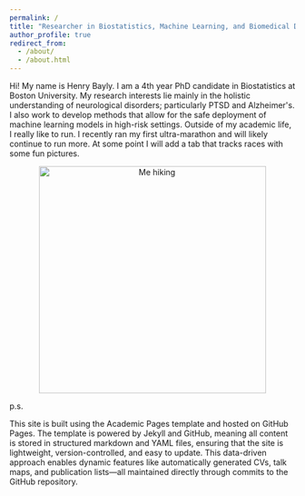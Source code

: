 ```yaml
---
permalink: /
title: "Researcher in Biostatistics, Machine Learning, and Biomedical Data Science"
author_profile: true
redirect_from: 
  - /about/
  - /about.html
---
```


Hi! My name is Henry Bayly. I am a 4th year PhD candidate in Biostatistics at Boston University. My research interests lie mainly in the holistic understanding of neurological disorders; particularly PTSD and Alzheimer's. I also work to develop methods that allow for the safe deployment of machine learning models in high-risk settings. Outside of my academic life, I really like to run. I recently ran my first ultra-marathon and will likely continue to run more. At some point I will add a tab that tracks races with some fun pictures. 

<p align="center">
  <img src="assets/hiking.HEIC" alt="Me hiking" width="400"/>
</p>


p.s. 

This site is built using the Academic Pages template and hosted on GitHub Pages. The template is powered by Jekyll and GitHub, meaning all content is stored in structured markdown and YAML files, ensuring that the site is lightweight, version-controlled, and easy to update. This data-driven approach enables dynamic features like automatically generated CVs, talk maps, and publication lists—all maintained directly through commits to the GitHub repository.

